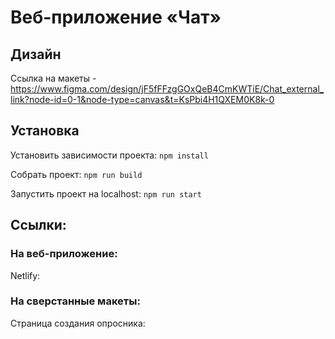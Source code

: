 # Веб-приложение «Чат»

## Дизайн
Ссылка на макеты - https://www.figma.com/design/jF5fFFzgGOxQeB4CmKWTiE/Chat_external_link?node-id=0-1&node-type=canvas&t=KsPbi4H1QXEM0K8k-0

## Установка
Установить зависимости проекта: `npm install`

Собрать проект: `npm run build`

Запустить проект на localhost: `npm run start`

## Ссылки:

### На веб-приложение:

Netlify: 

### На сверстанные макеты:

Страница создания опросника: 
